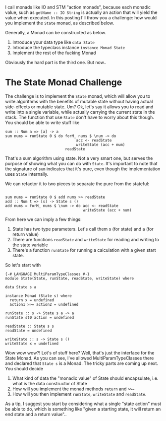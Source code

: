 I call monads like IO and STM "action monads", because each monadic
value, such as `getName :: IO String` is actually an action that will 
yield the value when executed. In this posting I'll throw you a
challenge: how would you implement the `State` monad, as described
below.

Generally, a Monad can be constructed as below.
 
1. Introduce your data type like `data State`
2. Introduce the typeclass instance `instance Monad State`
3. Implement the rest of the fucking Monad

Obviously the hard part is the third one. But now..

The State Monad Challenge
=========================

The challenge is to implement the `State` monad, which will allow you to
write algorithms with the benefits of mutable state without having
actual side-effects or mutable state. Um? Ok, let's say it allows you to
read and write into a single variable, while actually carrying the
current state in the stack. The function that use `State` don't have to
worry about this though. You should be able to write stuff like

~~~ .haskell
sum :: Num a => [a] -> a
sum nums = runState 0 $ do forM_ nums $ \num -> do 
                                acc <- readState
                                writeState (acc + num)
                           readState
~~~

That's a sum algorithm using state. Not a very smart one, but serves the
purpose of showing what you can do with `State`. It's important to note
that the signature of `sum` indicates that it's pure, even though the
implementation uses `State` internally.

We can refactor it to two pieces to separate the pure from the stateful:

~~~ .haskell

sum nums = runState 0 $ add nums >> readState
add :: Num t => [s] -> State s ()
add nums = forM_ nums $ \num -> do acc <- readState
                                   writeState (acc + num)
~~~

From here we can imply a few things:

1. State has two type parameters. Let's call them s (for state) and a
   (for return value)
2. There are functions `readState` and `writeState` for reading and
   writing to the state variable
3. There's a function `runState` for running a calculation with a given
   start state.

So let's start with

~~~ .haskell
{-# LANGUAGE MultiParamTypeClasses #-}
module State(State, runState, readState, writeState) where

data State s a

instance Monad (State s) where
  return x = undefined
  action1 >>= action2 = undefined

runState :: s -> State s a -> a
runState st0 action = undefined

readState :: State s s
readState = undefined

writeState :: s -> State s ()
writeState x = undefined
~~~

Wow wow wow?! Lot's of stuff here? Well, that's just the interface for
the State Monad. As you can see, I've allowed MultiParamTypeClasses
there and declared that `State s` is a Monad. The tricky parts are
coming up next. You should decide

1. What kind of data the "monadic value" of State should encapsulate,
   i.e. what is the data constructor of State
2. How will you implement the monad methods `return` and `>>=`
3. How will you then implement `runState`, `writeState` and `readState`.

As a tip, I suggest you start by considering what a single "state
action" must be able to do, which is something like "given a starting
state, it will return an end state and a return value"..

